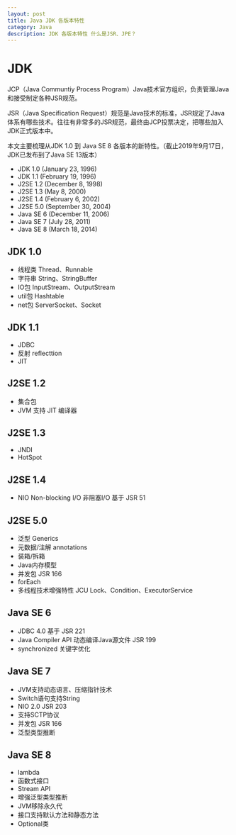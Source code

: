 ```yaml
---
layout: post
title: Java JDK 各版本特性
category: Java
description: JDK 各版本特性 什么是JSR、JPE？
---
```


# JDK

JCP（Java Communtiy Process Program）Java技术官方组织，负责管理Java和接受制定各种JSR规范。

JSR（Java Specification Request）规范是Java技术的标准，JSR规定了Java体系有哪些技术。往往有非常多的JSR规范，最终由JCP投票决定，把哪些加入JDK正式版本中。

本文主要梳理从JDK 1.0 到 Java SE 8 各版本的新特性。（截止2019年9月17日，JDK已发布到了Java SE 13版本）

- JDK 1.0 (January 23, 1996)
- JDK 1.1 (February 19, 1996)
- J2SE 1.2 (December 8, 1998)
- J2SE 1.3 (May 8, 2000)
- J2SE 1.4 (February 6, 2002)
- J2SE 5.0 (September 30, 2004)
- Java SE 6 (December 11, 2006)
- Java SE 7 (July 28, 2011)
- Java SE 8 (March 18, 2014)

## JDK 1.0

- 线程类 Thread、Runnable
- 字符串 String、StringBuffer
- IO包 InputStream、OutputStream
- util包 Hashtable
- net包 ServerSocket、Socket

## JDK 1.1

- JDBC
- 反射 reflecttion
- JIT

## J2SE 1.2

- 集合包 
- JVM 支持 JIT 编译器

## J2SE 1.3

- JNDI
- HotSpot

## J2SE 1.4

- NIO Non-blocking I/O 非阻塞I/O 基于 JSR 51

## J2SE 5.0

- 泛型 Generics
- 元数据/注解 annotations
- 装箱/拆箱
- Java内存模型
- 并发包 JSR 166
- forEach
- 多线程技术增强特性 JCU Lock、Condition、ExecutorService

## Java SE 6

- JDBC 4.0 基于 JSR 221 
- Java Compiler API 动态编译Java源文件 JSR 199
- synchronized 关键字优化

## Java SE 7

- JVM支持动态语言、压缩指针技术
- Switch语句支持String
- NIO 2.0 JSR 203
- 支持SCTP协议
- 并发包  JSR 166
- 泛型类型推断

## Java SE 8

- lambda
- 函数式接口
- Stream API
- 增强泛型类型推断
- JVM移除永久代
- 接口支持默认方法和静态方法
- Optional类